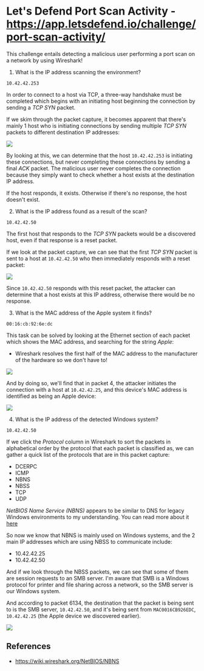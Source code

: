 # Let's Defend Port Scan Activity - https://app.letsdefend.io/challenge/port-scan-activity/

This challenge entails detecting a malicious user performing a port scan on a network by using Wireshark!

1. What is the IP address scanning the environment?

`10.42.42.253`

In order to connect to a host via TCP, a three-way handshake must be completed which begins with an initiating host beginning the connection by sending a *TCP SYN* packet.

If we skim through the packet capture, it becomes apparent that there's mainly 1 host who is initiating connections by sending multiple *TCP SYN* packets to different destination IP addresses:

![](https://i.imgur.com/RFBaZet.png)

By looking at this, we can determine that the host `10.42.42.253` is initiating these connections, but never completing these connections by sending a final *ACK* packet. The malicious user never completes the connection because they simply want to check whether a host exists at the destination IP address. 

If the host responds, it exists. Otherwise if there's no response, the host doesn't exist.

2. What is the IP address found as a result of the scan?

`10.42.42.50`

The first host that responds to the *TCP SYN* packets would be a discovered host, even if that response is a reset packet.

If we look at the packet capture, we can see that the first *TCP SYN* packet is sent to a host at `10.42.42.50` who then immediately responds with a reset packet:

![](https://i.imgur.com/RnCDvzr.png)

Since `10.42.42.50` responds with this reset packet, the attacker can determine that a host exists at this IP address, otherwise there would be no response.

3. What is the MAC address of the Apple system it finds?

`00:16:cb:92:6e:dc`

This task can be solved by looking at the Ethernet section of each packet which shows the MAC address, and searching for the string *Apple*:

* Wireshark resolves the first half of the MAC address to the manufacturer of the hardware so we don't have to!

![](https://i.imgur.com/hDzpKiP.png)

And by doing so, we'll find that in packet 4, the attacker initiates the connection with a host at `10.42.42.25`, and this device's MAC address is identified as being an Apple device:

![](https://i.imgur.com/OTiYJyW.png)

4. What is the IP address of the detected Windows system?

`10.42.42.50`

If we click the *Protocol* column in Wireshark to sort the packets in alphabetical order by the protocol that each packet is classified as, we can gather a quick list of the protocols that are in this packet capture:

* DCERPC
* ICMP
* NBNS
* NBSS
* TCP
* UDP

*NetBIOS Name Service (NBNS)* appears to be similar to DNS for legacy Windows environments to my understanding. You can read more about it [here](https://wiki.wireshark.org/NetBIOS/NBNS)

So now we know that NBNS is mainly used on Windows systems, and the 2 main IP addresses which are using NBSS to communicate include:

* 10.42.42.25
* 10.42.42.50

And if we look through the NBSS packets, we can see that some of them are session requests to an SMB server. I'm aware that SMB is a Windows protocol for printer and file sharing across a network, so the SMB server is our Windows system. 

And according to packet 6134, the destination that the packet is being sent to is the SMB server, `10.42.42.50`, and it's being sent from `MAC0016CB926EDC`, `10.42.42.25` (the Apple device we discovered earlier).

![](https://i.imgur.com/NXhSyTs.png)

## References

* https://wiki.wireshark.org/NetBIOS/NBNS
